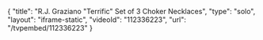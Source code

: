 {
    "title": "R.J. Graziano \"Terrific\" Set of 3 Choker Necklaces",
    "type": "solo",
    "layout": "iframe-static",
    "videoId": "112336223",
    "url": "\/tvpembed\/112336223"
}